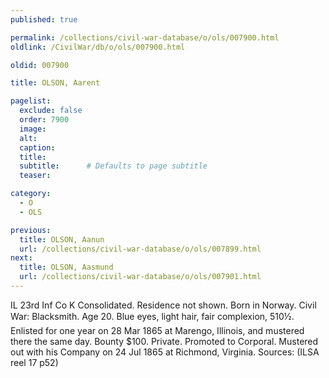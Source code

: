 ```yaml
---
published: true

permalink: /collections/civil-war-database/o/ols/007900.html
oldlink: /CivilWar/db/o/ols/007900.html

oldid: 007900

title: OLSON, Aarent

pagelist:
  exclude: false
  order: 7900
  image: 
  alt:
  caption:
  title:
  subtitle:      # Defaults to page subtitle
  teaser:

category: 
  - O 
  - OLS

previous:
  title: OLSON, Aanun
  url: /collections/civil-war-database/o/ols/007899.html  
next:
  title: OLSON, Aasmund
  url: /collections/civil-war-database/o/ols/007901.html   
---
```

IL 23rd Inf Co K Consolidated. Residence not shown. Born in Norway. Civil War: Blacksmith. Age 20. Blue eyes, light hair, fair complexion, 5&#146;10&frac12;&#148;. Enlisted for one year on 28 Mar 1865 at Marengo, Illinois, and mustered there the same day. Bounty $100. Private. Promoted to Corporal. Mustered out with his Company on 24 Jul 1865 at Richmond, Virginia. Sources: (ILSA reel 17 p52)